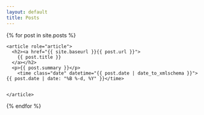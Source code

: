 ```yaml
---
layout: default
title: Posts
---
```


  {% for post in site.posts %}
  
    <article role="article">
      <h2><a href="{{ site.baseurl }}{{ post.url }}">
        {{ post.title }}
      </a></h2>
      <p>{{ post.summary }}</p>
        <time class="date" datetime="{{ post.date | date_to_xmlschema }}">{{ post.date | date: "%B %-d, %Y" }}</time> 

  
    </article>
    
    
  {% endfor %}


